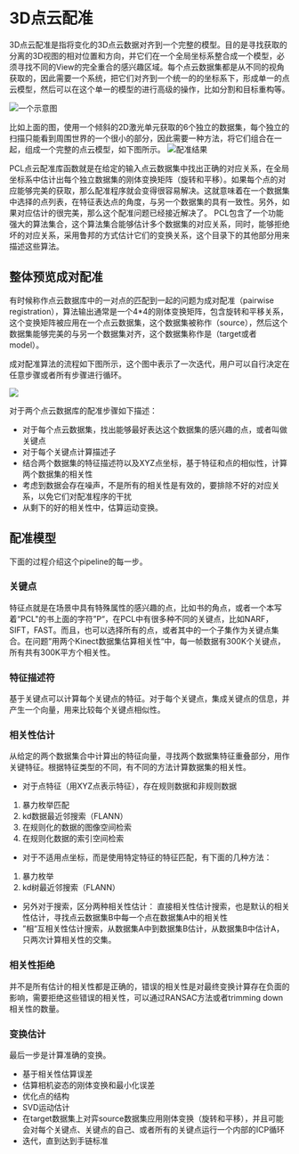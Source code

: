 # 3D点云配准

3D点云配准是指将变化的3D点云数据对齐到一个完整的模型。目的是寻找获取的分离的3D视图的相对位置和方向，并它们在一个全局坐标系整合成一个模型，必须寻找不同的View的完全重合的感兴趣区域。每个点云数据集都是从不同的视角获取的，因此需要一个系统，把它们对齐到一个统一的的坐标系下，形成单一的点云模型，然后可以在这个单一的模型的进行高级的操作，比如分割和目标重构等。

![一个示意图](http://pointclouds.org/documentation/tutorials/_images/scans.jpg)

比如上面的图，使用一个倾斜的2D激光单元获取的6个独立的数据集，每个独立的扫描只能看到周围世界的一个很小的部分，因此需要一种方法，将它们组合在一起，组成一个完整的点云模型，如下图所示。
![配准结果](http://pointclouds.org/documentation/tutorials/_images/s1-6.jpg)

PCL点云配准库函数就是在给定的输入点云数据集中找出正确的对应关系，在全局坐标系中估计出每个独立数据集的刚体变换矩阵（旋转和平移）。如果每个点的对应能够完美的获取，那么配准程序就会变得很容易解决。这就意味着在一个数据集中选择的点列表，在特征表达点的角度，与另一个数据集的具有一致性。另外，如果对应估计的很完美，那么这个配准问题已经接近解决了。
PCL包含了一个功能强大的算法集合，这个算法集合能够估计多个数据集的对应关系，同时，能够拒绝坏的对应关系，采用鲁邦的方式估计它们的变换关系，这个目录下的其他部分用来描述这些算法。

## 整体预览成对配准
有时候称作点云数据库中的一对点的匹配到一起的问题为成对配准（pairwise registration），算法输出通常是一个4*4的刚体变换矩阵，包含旋转和平移关系，这个变换矩阵被应用在一个点云数据集，这个数据集被称作（source），然后这个数据集能够完美的与另一个数据集对齐，这个数据集称作是（target或者model）。

成对配准算法的流程如下图所示，这个图中表示了一次迭代，用户可以自行决定在任意步骤或者所有步骤进行循环。

![](http://pointclouds.org/documentation/tutorials/_images/block_diagram_single_iteration.jpg)


对于两个点云数据库的配准步骤如下描述：
- 对于每个点云数据集，找出能够最好表达这个数据集的感兴趣的点，或者叫做关键点
- 对于每个关键点计算描述子
- 结合两个数据集的特征描述符以及XYZ点坐标，基于特征和点的相似性，计算两个数据集的相关性
- 考虑到数据会存在噪声，不是所有的相关性是有效的，要排除不好的对应关系，以免它们对配准程序的干扰
- 从剩下的好的相关性中，估算运动变换。

## 配准模型

下面的过程介绍这个pipeline的每一步。

### 关键点
特征点就是在场景中具有特殊属性的感兴趣的点，比如书的角点，或者一个本写着“PCL"的书上面的字符”P“，在PCL中有很多种不同的关键点，比如NARF，SIFT，FAST。而且，也可以选择所有的点，或者其中的一个子集作为关键点集合。在问题”用两个Kinect数据集估算相关性“中，每一帧数据有300K个关键点，所有共有300K平方个相关性。

### 特征描述符
基于关键点可以计算每个关键点的特征。对于每个关键点，集成关键点的信息，并产生一个向量，用来比较每个关键点相似性。

### 相关性估计
从给定的两个数据集合中计算出的特征向量，寻找两个数据集特征重叠部分，用作关键特征。根据特征类型的不同，有不同的方法计算数据集的相关性。

- 对于点特征（用XYZ点表示特征），存在规则数据和非规则数据
1. 暴力枚举匹配
2. kd数据最近邻搜索（FLANN）
3. 在规则化的数据的图像空间检索
4. 在规则化数据的索引空间检索

- 对于不适用点坐标，而是使用特定特征的特征匹配，有下面的几种方法：
1. 暴力枚举
2. kd树最近邻搜索（FLANN）

- 另外对于搜索，区分两种相关性估计：
直接相关性估计搜索，也是默认的相关性估计，寻找点云数据集B中每一个点在数据集A中的相关性
- ”相“互相关性估计搜索，从数据集A中到数据集B估计，从数据集B中估计A，只两次计算相关性的交集。

### 相关性拒绝
并不是所有估计的相关性都是正确的，错误的相关性是对最终变换计算存在负面的影响，需要拒绝这些错误的相关性，可以通过RANSAC方法或者trimming down相关性的数量。

### 变换估计
最后一步是计算准确的变换。
- 基于相关性估算误差
- 估算相机姿态的刚体变换和最小化误差
- 优化点的结构
- SVD运动估计
- 在target数据集上对弈source数据集应用刚体变换（旋转和平移），并且可能会对每个关键点、关键点的自己、或者所有的关键点运行一个内部的ICP循环
- 迭代，直到达到手链标准


